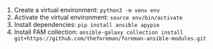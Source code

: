 1. Create a virtual environment: `python3 -m venv env`
2. Activate the virtual environment: `source env/bin/activate`
3. Install dependencies: `pip install ansible apypie`
4. Install FAM collection: `ansible-galaxy collection install git+https://github.com/theforeman/foreman-ansible-modules.git`
